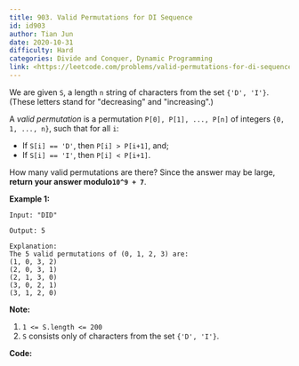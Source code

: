 ```yaml
---
title: 903. Valid Permutations for DI Sequence
id: id903
author: Tian Jun
date: 2020-10-31
difficulty: Hard
categories: Divide and Conquer, Dynamic Programming
link: <https://leetcode.com/problems/valid-permutations-for-di-sequence/description/>
---
```


We are given `S`, a length `n` string of characters from the set `{'D', 'I'}`.
(These letters stand for "decreasing" and "increasing".)

A  _valid permutation_  is a permutation `P[0], P[1], ..., P[n]` of integers
`{0, 1, ..., n}`, such that for all `i`:

  * If `S[i] == 'D'`, then `P[i] > P[i+1]`, and;
  * If `S[i] == 'I'`, then `P[i] < P[i+1]`.

How many valid permutations are there?  Since the answer may be large,
**return your answer modulo`10^9 + 7`**.



**Example 1:**
            
	Input: "DID"    
	Output: 5    
	Explanation:    The 5 valid permutations of (0, 1, 2, 3) are:    (1, 0, 3, 2)    (2, 0, 3, 1)    (2, 1, 3, 0)    (3, 0, 2, 1)    (3, 1, 2, 0)    



**Note:**

  1. `1 <= S.length <= 200`
  2. `S` consists only of characters from the set `{'D', 'I'}`.




**Code:**
